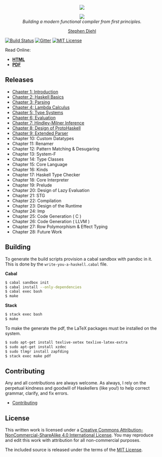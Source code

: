<p align="center">
  <a href="http://dev.stephendiehl.com/fun/">
    <img src="https://github.com/sdiehl/write-you-a-haskell/raw/master/img/Haskell-Logo.png"/>
  </a>
</p>

<p align="center">
  <a href="http://dev.stephendiehl.com/fun/">
    <img src="https://github.com/sdiehl/write-you-a-haskell/raw/master/img/cover.png"/>
  </a>
  <br/>
  <em>Building a modern functional compiler from first principles.</em>
</p>

<p align="center">
  <a href="https://twitter.com/smdiehl">Stephen Diehl</a>
</p>

[![Build Status](https://travis-ci.org/sdiehl/write-you-a-haskell.svg)](https://travis-ci.org/sdiehl/write-you-a-haskell)
[![Gitter](https://badges.gitter.im/Join%20Chat.svg)](https://gitter.im/sdiehl/write-you-a-haskell?utm_source=badge&utm_medium=badge&utm_campaign=pr-badge&utm_content=body_badge)
[![MIT License](http://img.shields.io/badge/license-mit-blue.svg)](https://github.com/sdiehl/write-you-a-haskell/blob/master/LICENSE)

Read Online:

* [**HTML**](http://dev.stephendiehl.com/fun/)
* [**PDF**](http://dev.stephendiehl.com/fun/WYAH.pdf)

Releases
--------

* [Chapter 1: Introduction](http://dev.stephendiehl.com/fun/000_introduction.html)
* [Chapter 2: Haskell Basics](http://dev.stephendiehl.com/fun/001_basics.html)
* [Chapter 3: Parsing](http://dev.stephendiehl.com/fun/002_parsers.html)
* [Chapter 4: Lambda Calculus](http://dev.stephendiehl.com/fun/003_lambda_calculus.html)
* [Chapter 5: Type Systems](http://dev.stephendiehl.com/fun/004_type_systems.html)
* [Chapter 6: Evaluation](http://dev.stephendiehl.com/fun/005_evaluation.html)
* [Chapter 7: Hindley-Milner Inference](http://dev.stephendiehl.com/fun/006_hindley_milner.html)
* [Chapter 8: Design of ProtoHaskell](http://dev.stephendiehl.com/fun/007_path.html)
* [Chapter 9: Extended Parser](http://dev.stephendiehl.com/fun/008_extended_parser.html)
* Chapter 10: Custom Datatypes
* Chapter 11: Renamer
* Chapter 12: Pattern Matching & Desugaring
* Chapter 13: System-F
* Chapter 14: Type Classes
* Chapter 15: Core Language
* Chapter 16: Kinds
* Chapter 17: Haskell Type Checker
* Chapter 18: Core Interpreter
* Chapter 19: Prelude
* Chapter 20: Design of Lazy Evaluation
* Chapter 21: STG
* Chapter 22: Compilation
* Chapter 23: Design of the Runtime
* Chapter 24: Imp
* Chapter 25: Code Generation ( C )
* Chapter 26: Code Generation ( LLVM )
* Chapter 27: Row Polymorphism & Effect Typing
* Chapter 28: Future Work

Building
--------

To generate the build scripts provision a cabal sandbox with pandoc in it. This
is done by the ``write-you-a-haskell.cabal`` file.

**Cabal**

```bash
$ cabal sandbox init
$ cabal install --only-dependencies
$ cabal exec bash
$ make
```

**Stack**

```bash
$ stack exec bash
$ make
```

To make the generate the pdf, the LaTeX packages must be installed on the
system.

```bash
$ sudo apt-get install texlive-xetex texlive-latex-extra
$ sudo apt-get install xzdec
$ sudo tlmgr install zapfding
$ stack exec make pdf
```

Contributing
------------

Any and all contributions are always welcome.  As always, I rely on the
perpetual kindness and goodwill of Haskellers (like you!) to help correct
grammar, clarify, and fix errors.

* [Contributing](http://dev.stephendiehl.com/fun/contributing.html)

License
-------

This written work is licensed under a <a rel="license"
href="http://creativecommons.org/licenses/by-nc-sa/4.0/">Creative Commons
Attribution-NonCommercial-ShareAlike 4.0 International License</a>. You may
reproduce and edit this work with attribution for all non-commercial purposes.

The included source is released under the terms of the [MIT License](http://opensource.org/licenses/MIT).
